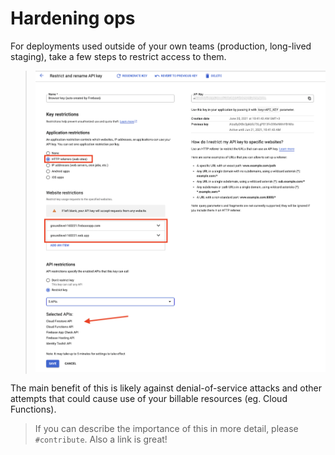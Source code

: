 # Hardening ops

For deployments used outside of your own teams (production, long-lived staging), take a few steps to restrict access to them.

>![](.images/gcp-restrict-access.png)

The main benefit of this is likely against denial-of-service attacks and other attempts that could cause use of your billable resources (eg. Cloud Functions).

>If you can describe the importance of this in more detail, please `#contribute`. Also a link is great!

